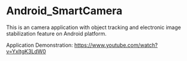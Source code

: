 # Android_SmartCamera
This is an camera application with object tracking and electronic image stabilization feature on Android platform.

Application Demonstration:
https://www.youtube.com/watch?v=YxItgK3LdW0

